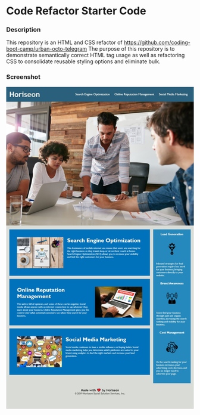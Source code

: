 # Code Refactor Starter Code
### Description
This repository is an HTML and CSS refactor of https://github.com/coding-boot-camp/urban-octo-telegram
The purpose of this repository is to demonstrate semantically correct HTML tag usage as well as refactoring CSS to consolidate reusable styling options and eliminate bulk.

### Screenshot
![ScreenShot](https://raw.githubusercontent.com/hsengu/horiseon-webapp/main/screenshot.jpg)
